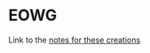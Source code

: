 # EOWG

Link to the [notes for these creations](https://docs.google.com/document/d/1xASUvru3jUA3vXskCJ-cngjqHBh3EfZyueFY2qZhPU8/edit?ts=56ddb704)